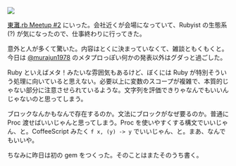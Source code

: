 ![](http://img.bouzuya.net/2014-07-02.png)

[東灘.rb Meetup #2][higasinadarb#2] にいった。会社近くが会場になっていて、Rubyist の生態系 (?) が気になったので、仕事終わりに行ってきた。

意外と人が多くて驚いた。内容はとくに決まっていなくて、雑談ともくもくと。今日は [@murajun1978][] のメタプロっぽい何かの発表以外はグダっと過ごした。

Ruby といえばメタ！みたいな雰囲気もあるけど、ぼくには Ruby が特別そういう処理に向いていると思えない。必要以上に変数のスコープが複雑で、本質的じゃない部分に注意させられているような。文字列を評価できりゃなんでもいいんじゃないのと思ってしまう。

ブロックなんかもなんで存在するのか。文法にブロックがなぜ要るのか。普通に Proc 渡せばいいじゃんと思ってしまう。Proc を使いやすくする構文でいいじゃん、と。CoffeeScript みたく `f x, (y) -> y` でいいじゃん、と。まあ、なんでもいいや。

ちなみに昨日は初の gem をつくった。そのことはまたそのうち書く。

[@murajun1978]: https://twitter.com/murajun1978
[higasinadarb#2]: http://higashinadarb.doorkeeper.jp/events/12819
